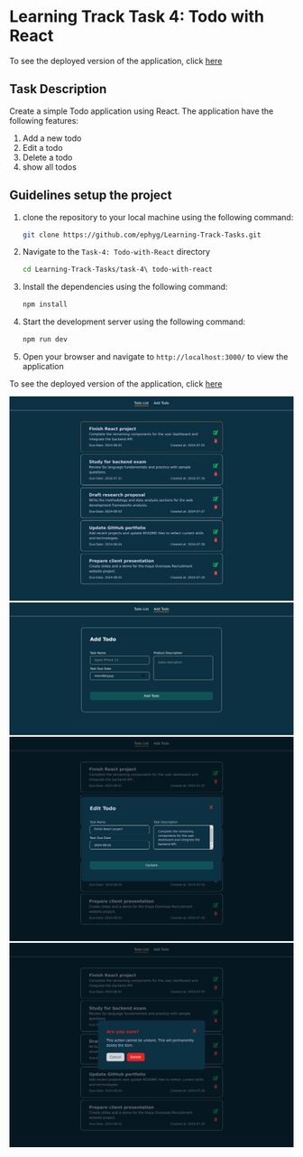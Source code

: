 # Learning Track Task 4: Todo with React

To see the deployed version of the application, click [here](https://a2sv-todo-with-react.netlify.app/)


## Task Description

Create a simple Todo application using React. The application have the following features:

1. Add a new todo
2. Edit a todo
3. Delete a todo
4. show all todos

## Guidelines setup the project

1. clone the repository to your local machine using the following command:
   ```sh
   git clone https://github.com/ephyg/Learning-Track-Tasks.git
   ```
2. Navigate to the `Task-4: Todo-with-React` directory
   ```sh
   cd Learning-Track-Tasks/task-4\ todo-with-react
   ```
3. Install the dependencies using the following command:
   ```sh
   npm install
   ```
4. Start the development server using the following command:
   ```sh
   npm run dev
   ```
5. Open your browser and navigate to `http://localhost:3000/` to view the application

To see the deployed version of the application, click [here](https://a2sv-todo-with-react.netlify.app/)

![List](./todo-with-react/src/assets/list.png)
![List](./todo-with-react/src/assets/add.png)
![List](./todo-with-react/src/assets/edit.png)
![List](./todo-with-react/src/assets/delete.png)
